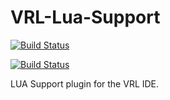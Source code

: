 # VRL-Lua-Support

[![Build Status](https://travis-ci.org/turpid-monkey/VRL-Lua-Support.svg)](https://travis-ci.org/turpid-monkey/VRL-Lua-Support)

[![Build Status](https://travis-ci.org/turpid-monkey/VRL-Lua-Support.svg)](https://travis-ci.org/turpid-monkey/VRL-Lua-Support)

LUA Support plugin for the VRL IDE.
